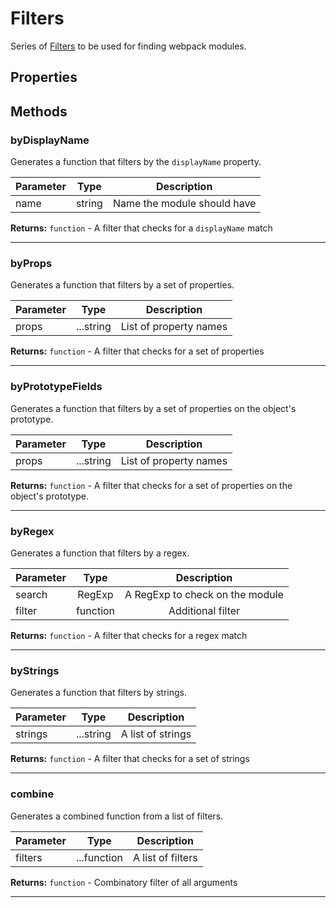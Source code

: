 # Filters

Series of [Filters](./filters) to be used for finding webpack modules.

## Properties



## Methods

### byDisplayName
Generates a function that filters by the `displayName` property.

| Parameter |  Type  |       Description      |
|:----------|:------:|:----------------------:|
name|string|Name the module should have

**Returns:** `function` - A filter that checks for a `displayName` match
___

### byProps
Generates a function that filters by a set of properties.

| Parameter |  Type  |       Description      |
|:----------|:------:|:----------------------:|
props|...string|List of property names

**Returns:** `function` - A filter that checks for a set of properties
___

### byPrototypeFields
Generates a function that filters by a set of properties on the object's prototype.

| Parameter |  Type  |       Description      |
|:----------|:------:|:----------------------:|
props|...string|List of property names

**Returns:** `function` - A filter that checks for a set of properties on the object's prototype.
___

### byRegex
Generates a function that filters by a regex.

| Parameter |  Type  |       Description      |
|:----------|:------:|:----------------------:|
search|RegExp|A RegExp to check on the module
filter|function|Additional filter

**Returns:** `function` - A filter that checks for a regex match
___

### byStrings
Generates a function that filters by strings.

| Parameter |  Type  |       Description      |
|:----------|:------:|:----------------------:|
strings|...string|A list of strings

**Returns:** `function` - A filter that checks for a set of strings
___

### combine
Generates a combined function from a list of filters.

| Parameter |  Type  |       Description      |
|:----------|:------:|:----------------------:|
filters|...function|A list of filters

**Returns:** `function` - Combinatory filter of all arguments
___
